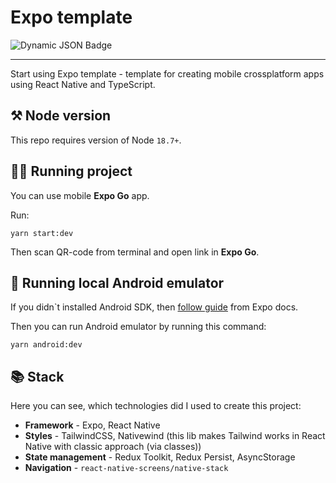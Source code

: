 # Expo template

<p>
<img alt="Dynamic JSON Badge" src="https://img.shields.io/badge/dynamic/json?url=https%3A%2F%2Fraw.githubusercontent.com%2FXenoPOMP%2Fexpo-template%2Fmaster%2Fpackage.json&query=%24.version&label=Latest%20release">
</p>

<hr/>

Start using Expo template - template for creating mobile crossplatform apps using React Native and TypeScript.

## ⚒️ Node version

This repo requires version of Node `18.7+`.

## 🏃‍♂️ Running project

You can use mobile **Expo Go** app.

Run:
```shell
yarn start:dev
```

Then scan QR-code from terminal and open link in **Expo Go**.

## 🤖 Running local Android emulator

If you didn`t installed Android SDK, then [follow guide](https://docs.expo.dev/workflow/android-studio-emulator/) from Expo docs.

Then you can run Android emulator by running this command:
```shell
yarn android:dev
```

## 📚 Stack

Here you can see, which technologies did I used to create this project:

- **Framework** - Expo, React Native
- **Styles** - TailwindCSS, Nativewind (this lib makes Tailwind works in React Native with classic approach (via classes))
- **State management** - Redux Toolkit, Redux Persist, AsyncStorage
- **Navigation** - `react-native-screens/native-stack`
